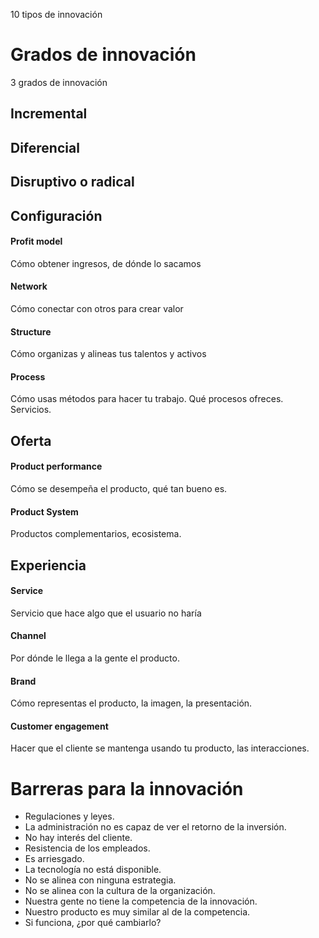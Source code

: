 10 tipos de innovación

# Grados de innovación
3 grados de innovación
## Incremental

## Diferencial

## Disruptivo o radical


## Configuración
#### Profit model
Cómo obtener ingresos, de dónde lo sacamos

#### Network
Cómo conectar con otros para crear valor

#### Structure
Cómo organizas y alineas tus talentos y activos

#### Process
Cómo usas métodos para hacer tu trabajo. Qué procesos ofreces. Servicios. 

## Oferta
#### Product performance
Cómo se desempeña el producto, qué tan bueno es.

#### Product System
Productos complementarios, ecosistema.

## Experiencia
#### Service
Servicio que hace algo que el usuario no haría

#### Channel
Por dónde le llega a la gente el producto.

#### Brand
Cómo representas el producto, la imagen, la presentación.

#### Customer engagement
Hacer que el cliente se mantenga usando tu producto, las interacciones.


# Barreras para la innovación
- Regulaciones y leyes.
- La administración no es capaz de ver el retorno de la inversión.
- No hay interés del cliente.
- Resistencia de los empleados.
- Es arriesgado.
- La tecnología no está disponible.
- No se alinea con ninguna estrategia.
- No se alinea con la cultura de la organización.
- Nuestra gente no tiene la competencia de la innovación.
- Nuestro producto es muy similar al de la competencia.
- Si funciona, ¿por qué cambiarlo?